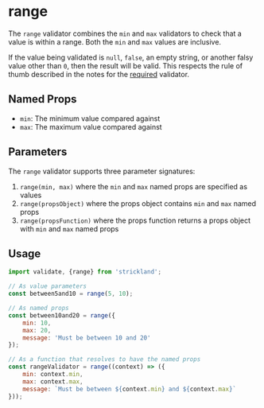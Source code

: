 # range

The `range` validator combines the `min` and `max` validators to check that a value is within a range. Both the `min` and `max` values are inclusive.

If the value being validated is `null`, `false`, an empty string, or another falsy value other than `0`, then the result will be valid. This respects the rule of thumb described in the notes for the [required](required.md) validator.

## Named Props

* `min`: The minimum value compared against
* `max`: The maximum value compared against

## Parameters

The `range` validator supports three parameter signatures:

1. `range(min, max)` where the `min` and `max` named props are specified as values
2. `range(propsObject)` where the props object contains `min` and `max` named props
3. `range(propsFunction)` where the props function returns a props object with `min` and `max` named props

## Usage

```jsx
import validate, {range} from 'strickland';

// As value parameters
const between5and10 = range(5, 10);

// As named props
const between10and20 = range({
    min: 10,
    max: 20,
    message: 'Must be between 10 and 20'
});

// As a function that resolves to have the named props
const rangeValidator = range((context) => ({
    min: context.min,
    max: context.max,
    message: `Must be between ${context.min} and ${context.max}`
}));
```


